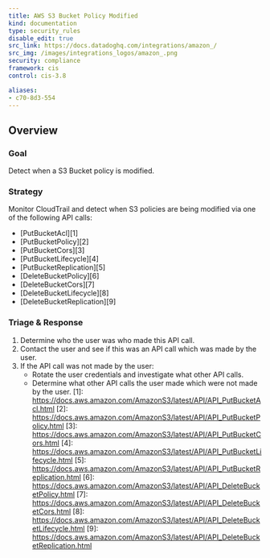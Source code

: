 ```yaml
---
title: AWS S3 Bucket Policy Modified
kind: documentation
type: security_rules
disable_edit: true
src_link: https://docs.datadoghq.com/integrations/amazon_/
src_img: /images/integrations_logos/amazon_.png
security: compliance
framework: cis
control: cis-3.8

aliases:
- c70-8d3-554
---
```


## Overview

### Goal
Detect when a S3 Bucket policy is modified.

### Strategy
Monitor CloudTrail and detect when S3 policies are being modified via one of the following API calls:
* [PutBucketAcl][1]
* [PutBucketPolicy][2]
* [PutBucketCors][3]
* [PutBucketLifecycle][4]
* [PutBucketReplication][5]
* [DeleteBucketPolicy][6]
* [DeleteBucketCors][7]
* [DeleteBucketLifecycle][8]
* [DeleteBucketReplication][9]

### Triage & Response
1. Determine who the user was who made this API call.
2. Contact the user and see if this was an API call which was made by the user.
3. If the API call was not made by the user:
   * Rotate the user credentials and investigate what other API calls.
   * Determine what other API calls the user made which were not made by the user.
[1]: https://docs.aws.amazon.com/AmazonS3/latest/API/API_PutBucketAcl.html
[2]: https://docs.aws.amazon.com/AmazonS3/latest/API/API_PutBucketPolicy.html
[3]: https://docs.aws.amazon.com/AmazonS3/latest/API/API_PutBucketCors.html
[4]: https://docs.aws.amazon.com/AmazonS3/latest/API/API_PutBucketLifecycle.html
[5]: https://docs.aws.amazon.com/AmazonS3/latest/API/API_PutBucketReplication.html
[6]: https://docs.aws.amazon.com/AmazonS3/latest/API/API_DeleteBucketPolicy.html
[7]: https://docs.aws.amazon.com/AmazonS3/latest/API/API_DeleteBucketCors.html
[8]: https://docs.aws.amazon.com/AmazonS3/latest/API/API_DeleteBucketLifecycle.html
[9]: https://docs.aws.amazon.com/AmazonS3/latest/API/API_DeleteBucketReplication.html
